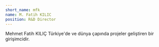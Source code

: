 ```yaml
---
short_name: mfk
name: M. Fatih KILIC
position: R&D Director
---
```

Mehmet Fatih KILIÇ Türkiye'de ve dünya çapında projeler geliştiren bir girişimcidir.

